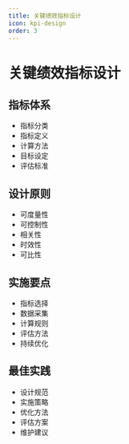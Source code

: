 ```yaml
---
title: 关键绩效指标设计
icon: kpi-design
order: 3
---
```


# 关键绩效指标设计

## 指标体系
- 指标分类
- 指标定义
- 计算方法
- 目标设定
- 评估标准

## 设计原则
- 可度量性
- 可控制性
- 相关性
- 时效性
- 可比性

## 实施要点
- 指标选择
- 数据采集
- 计算规则
- 评估方法
- 持续优化

## 最佳实践
- 设计规范
- 实施策略
- 优化方法
- 评估方案
- 维护建议

